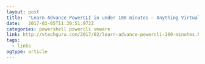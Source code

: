 ```yaml
---
layout: post 
title:  "Learn Advance PowerCLI in under 100 minutes – Anything Virtual and Cloudy" 
date:   2017-03-05T11:30:51.972Z 
categories: powershell powercli vmware
link: http://vtechguru.com/2017/02/learn-advance-powercli-100-minutes.html 
tags:
  - links
ogtype: article 
---
```


